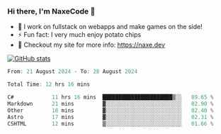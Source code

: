### Hi there, I'm NaxeCode 👋
- 🔭 I work on fullstack on webapps and make games on the side!
- ⚡ Fun fact: I very much enjoy potato chips
- 🔋 Checkout my site for more info: https://naxe.dev

[![GitHub stats](https://github-readme-stats.vercel.app/api?username=naxecode&theme=onedark)](https://naxe.dev)

<!--START_SECTION:waka-->

```csharp
From: 21 August 2024 - To: 28 August 2024

Total Time: 12 hrs 16 mins

C#            11 hrs 16 mins  ██████████████████████▒░░   89.65 %
Markdown      21 mins         ▓░░░░░░░░░░░░░░░░░░░░░░░░   02.90 %
Other         18 mins         ▓░░░░░░░░░░░░░░░░░░░░░░░░   02.40 %
Astro         17 mins         ▓░░░░░░░░░░░░░░░░░░░░░░░░   02.31 %
CSHTML        12 mins         ▒░░░░░░░░░░░░░░░░░░░░░░░░   01.66 %
```

<!--END_SECTION:waka-->



<!--
**NaxeCode/NaxeCode** is a ✨ _special_ ✨ repository because its `README.md` (this file) appears on your GitHub profile.

Here are some ideas to get you started:

- 🔭 I’m currently working on Web apps for indie games!
- 🌱 I’m currently mastering C#
- 👯 I’m looking to collaborate on ...
- 🤔 I’m looking for help with ...
- 💬 Ask me about ...
- 📫 How to reach me: ...
- 😄 Pronouns: ...
- ⚡ Fun fact: I love chips
-->
